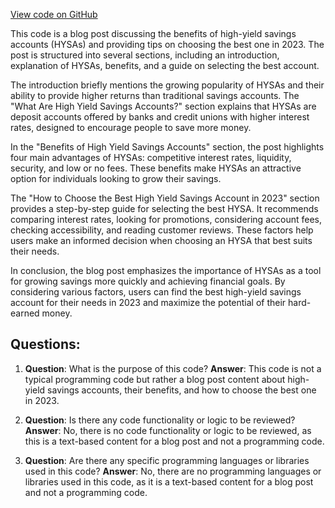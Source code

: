 [View code on GitHub](https://github.com/Significant-Gravitas/Auto-GPT/outputs/post1_output.txt)

This code is a blog post discussing the benefits of high-yield savings accounts (HYSAs) and providing tips on choosing the best one in 2023. The post is structured into several sections, including an introduction, explanation of HYSAs, benefits, and a guide on selecting the best account.

The introduction briefly mentions the growing popularity of HYSAs and their ability to provide higher returns than traditional savings accounts. The "What Are High Yield Savings Accounts?" section explains that HYSAs are deposit accounts offered by banks and credit unions with higher interest rates, designed to encourage people to save more money.

In the "Benefits of High Yield Savings Accounts" section, the post highlights four main advantages of HYSAs: competitive interest rates, liquidity, security, and low or no fees. These benefits make HYSAs an attractive option for individuals looking to grow their savings.

The "How to Choose the Best High Yield Savings Account in 2023" section provides a step-by-step guide for selecting the best HYSA. It recommends comparing interest rates, looking for promotions, considering account fees, checking accessibility, and reading customer reviews. These factors help users make an informed decision when choosing an HYSA that best suits their needs.

In conclusion, the blog post emphasizes the importance of HYSAs as a tool for growing savings more quickly and achieving financial goals. By considering various factors, users can find the best high-yield savings account for their needs in 2023 and maximize the potential of their hard-earned money.
## Questions: 
 1. **Question**: What is the purpose of this code?
   **Answer**: This code is not a typical programming code but rather a blog post content about high-yield savings accounts, their benefits, and how to choose the best one in 2023.

2. **Question**: Is there any code functionality or logic to be reviewed?
   **Answer**: No, there is no code functionality or logic to be reviewed, as this is a text-based content for a blog post and not a programming code.

3. **Question**: Are there any specific programming languages or libraries used in this code?
   **Answer**: No, there are no programming languages or libraries used in this code, as it is a text-based content for a blog post and not a programming code.